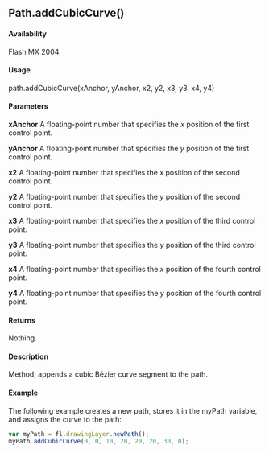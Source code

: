 ## Path.addCubicCurve()

#### Availability

Flash MX 2004.

#### Usage

path.addCubicCurve(xAnchor, yAnchor, x2, y2, x3, y3, x4, y4)

#### Parameters

**xAnchor** A floating-point number that specifies the *x* position of the first control point.

**yAnchor** A floating-point number that specifies the *y* position of the first control point.

**x2** A floating-point number that specifies the *x* position of the second control point.

**y2** A floating-point number that specifies the *y* position of the second control point.

**x3** A floating-point number that specifies the *x* position of the third control point.

**y3** A floating-point number that specifies the *y* position of the third control point.

**x4** A floating-point number that specifies the *x* position of the fourth control point.

**y4** A floating-point number that specifies the *y* position of the fourth control point.

#### Returns

Nothing.

#### Description

Method; appends a cubic Bézier curve segment to the path.

#### Example

The following example creates a new path, stores it in the myPath variable, and assigns the curve to the path:

```javascript
var myPath = fl.drawingLayer.newPath();
myPath.addCubicCurve(0, 0, 10, 20, 20, 20, 30, 0);

```
